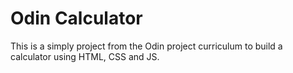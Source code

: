 # Odin Calculator
This is a simply project from the Odin project curriculum to build a calculator using HTML, CSS and JS.